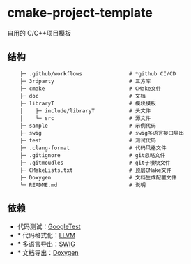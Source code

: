 # cmake-project-template

自用的 C/C++项目模板

## 结构

```
    ├─ .github/workflows               # *github CI/CD
    ├─ 3rdparty                        # 三方库
    ├─ cmake                           # CMake文件
    ├─ doc                             # 文档
    ├─ libraryT                        # 模块模板
    │    ├─ include/libraryT           # 头文件
    │    └─ src                        # 源文件
    ├─ sample                          # 示例代码
    ├─ swig                            # swig多语言接口导出
    ├─ test                            # 测试代码
    ├─ .clang-format                   # 代码风格文件
    ├─ .gitignore                      # git忽略文件
    ├─ .gitmoudles                     # git子模块文件
    ├─ CMakeLists.txt                  # 顶层CMake文件
    ├─ Doxygen                         # 文档生成配置文件
    └─ README.md                       # 说明
```

## 依赖

- 代码测试：[GoogleTest](https://github.com/google/googletest)
- \* 代码格式化：[LLVM](https://github.com/llvm/llvm-project)
- \* 多语言导出：[SWIG](https://github.com/doxygen/doxygen)
- \* 文档导出：[Doxygen](https://github.com/swig/swig)
